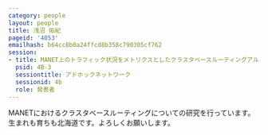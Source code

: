 ```yaml
---
category: people
layout: people
title: 浅沼 佑紀
pageid: '4053'
emailhash: b64cc8b0a24ffcd8b358c790305cf762
session:
- title: MANET上のトラフィック状況をメトリクスとしたクラスタベースルーティングアルゴリズムの提案
  psid: 4B-3
  sessiontitle: アドホックネットワーク
  sessionid: 4b
  role: 発表者
---
```

MANETにおけるクラスタベースルーティングについての研究を行っています。
生まれも育ちも北海道です。よろしくお願いします。